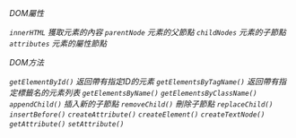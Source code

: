 *DOM屬性*

*`innerHTML` 獲取元素的內容*
*`parentNode` 元素的父節點*
*`childNodes` 元素的子節點*
*`attributes` 元素的屬性節點*

*DOM方法*

*`getElementById()` 返回帶有指定ID的元素*
*`getElementsByTagName()` 返回帶有指定標籤名的元素列表*
*`getElementsByName()`*
*`getElementsByClassName()`*
*`appendChild()` 插入新的子節點*
*`removeChild()` 刪除子節點*
*`replaceChild()`*
*`insertBefore()`*
*`createAttribute()`*
*`createElement()`*
*`createTextNode()`*
*`getAttribute()`*
*`setAttribute()`*